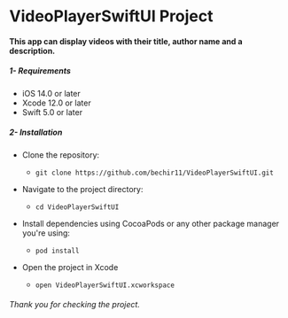 

# VideoPlayerSwiftUI Project

#### This app can display videos with their title, author name and a description.

##### 1- Requirements

- iOS 14.0 or later
- Xcode 12.0 or later
- Swift 5.0 or later

##### 2- Installation

- Clone the repository:
  - `git clone https://github.com/bechir11/VideoPlayerSwiftUI.git`

- Navigate to the project directory:
  - `cd VideoPlayerSwiftUI`

- Install dependencies using CocoaPods or any other package manager you're using:
  - `pod install`

- Open the project in Xcode
  - `open VideoPlayerSwiftUI.xcworkspace`

###### Thank you for checking the project.
